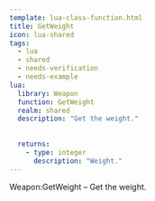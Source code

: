 ```yaml
---
template: lua-class-function.html
title: GetWeight
icon: lua-shared
tags:
  - lua
  - shared
  - needs-verification
  - needs-example
lua:
  library: Weapon
  function: GetWeight
  realm: shared
  description: "Get the weight."
  
  
  returns:
    - type: integer
      description: "Weight."
---
```


<div class="lua__search__keywords">
Weapon:GetWeight &#x2013; Get the weight.
</div>
